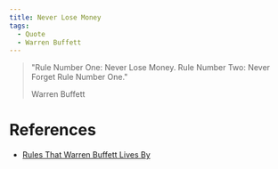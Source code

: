 ```yaml
---
title: Never Lose Money
tags:
  - Quote
  - Warren Buffett
---
```


> "Rule Number One: Never Lose Money. Rule Number Two: Never Forget Rule Number One."
>
> Warren Buffett

# References
- [Rules That Warren Buffett Lives By](https://www.investopedia.com/financial-edge/0210/rules-that-warren-buffett-lives-by.aspx)
